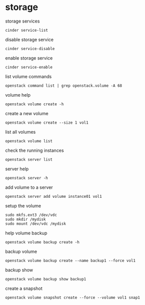 # storage

storage services
```
cinder service-list
```

disable storage service
```
cinder service-disable
```

enable storage service
```
cinder service-enable
```

list volume commands
```
openstack command list | grep openstack.volume -A 68
```

volume help
```
openstack volume create -h
```

create a new volume
```
openstack volume create --size 1 vol1
```

list all volumes
```
openstack volume list
```

check the running instances
```
openstack server list
```

server help
```
openstack server -h
```

add volume to a server
```
openstack server add volume instance01 vol1
```

setup the volume
```
sudo mkfs.ext3 /dev/vdc
sudo mkdir /mydisk
sudo mount /dev/vdc /mydisk
```

help volume backup
```
openstack volume backup create -h
```

backup volume
```
openstack volume backup create --name backup1 --force vol1
```

backup show
```
openstack volume backup show backup1
```

create a snapshot
```
openstack volume snapshot create --force --volume vol1 snap1
```
